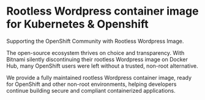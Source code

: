 # Rootless Wordpress container image for Kubernetes & Openshift

Supporting the OpenShift Community with Rootless Wordpress Image.

The open-source ecosystem thrives on choice and transparency. With Bitnami silently discontinuing their rootless Wordpress image on Docker Hub, many OpenShift users were left without a trusted, non-root alternative.

We provide a fully maintained rootless Wordpress container image, ready for OpenShift and other non-root environments, helping developers continue building secure and compliant containerized applications.
